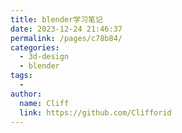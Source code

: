 ```yaml
---
title: blender学习笔记
date: 2023-12-24 21:46:37
permalink: /pages/c78b84/
categories:
  - 3d-design
  - blender
tags:
  - 
author: 
  name: Cliff
  link: https://github.com/Clifforid
---
```


